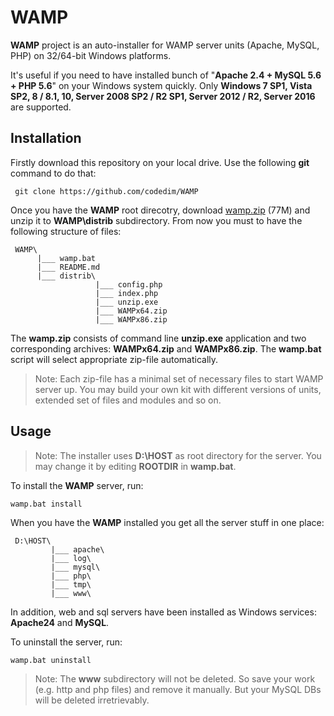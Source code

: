 # WAMP

**WAMP** project is an auto-installer for WAMP server units (Apache, MySQL, PHP) 
on 32/64-bit Windows platforms.

It's useful if you need to have installed bunch of "**Apache 2.4 + MySQL 5.6 + 
PHP 5.6**" on your Windows system quickly. Only **Windows 7 SP1, Vista SP2, 
8 / 8.1, 10, Server 2008 SP2 / R2 SP1, Server 2012 / R2, Server 2016** are 
supported.


## Installation

Firstly download this repository on your local drive. Use the following **git** 
command to do that:

```
 git clone https://github.com/codedim/WAMP
```

Once you have the **WAMP** root direcotry, download
[wamp.zip](https://drive.google.com/open?id=0B_8B-dFXY5lBbHNUWndNQ21KLVk) 
(77M) and unzip it to **WAMP\distrib** subdirectory. From now you must to have 
the following structure of files:

```
 WAMP\
      |___ wamp.bat
      |___ README.md
      |___ distrib\
                   |___ config.php
                   |___ index.php
                   |___ unzip.exe
                   |___ WAMPx64.zip
                   |___ WAMPx86.zip
```

The **wamp.zip** consists of command line **unzip.exe** application and two 
corresponding archives: **WAMPx64.zip** and **WAMPx86.zip**. The **wamp.bat** 
script will select appropriate zip-file automatically.
	
>Note: Each zip-file has a minimal set of necessary files to start WAMP server 
up. You may build your own kit with different versions of units, extended set 
of files and modules and so on.


## Usage

>Note: The installer uses **D:\HOST** as root directory for the server. You 
may change it by editing **ROOTDIR** in **wamp.bat**.

To install the **WAMP** server, run:

```
wamp.bat install
```

When you have the **WAMP** installed you get all the server stuff in one 
place:

```
 D:\HOST\
         |___ apache\
         |___ log\
         |___ mysql\
         |___ php\
         |___ tmp\
         |___ www\
```

In addition, web and sql servers have been installed as Windows services: 
**Apache24** and **MySQL**.

To uninstall the server, run:

```
wamp.bat uninstall
```

>Note: The **www** subdirectory will not be deleted. So save your work (e.g. 
http and php files) and remove it manually. But your MySQL DBs will be deleted 
irretrievably.
